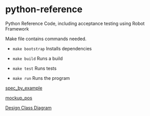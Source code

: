# python-reference
Python Reference Code, including acceptance testing using Robot Framework

Make file contains commands needed.
* `make bootstrap` Installs dependencies

* `make build` Runs a build

* `make test` Runs tests

* `make run` Runs the program

[spec_by_example](tests/robot/images/spec_by_example.png)

[mockup_pos](tests/robot/images/mockup_pos.png)

[Design Class Diagram](DesignClass.md)